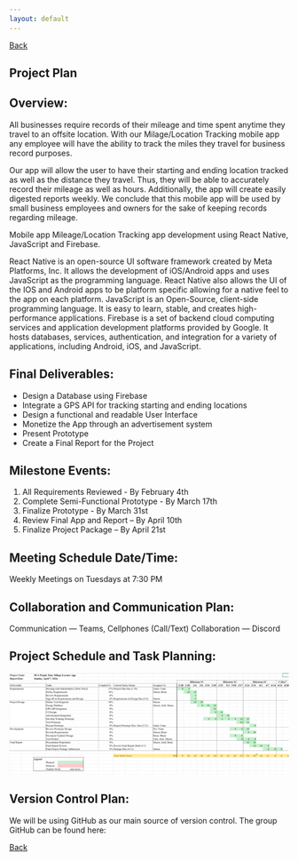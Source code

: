 ```yaml
---
layout: default
---
```

[Back](./)

## Project Plan


## Overview: 
All businesses require records of their mileage and time spent anytime they travel to an offsite location. With our Milage/Location Tracking mobile app any employee will have the ability to track the miles they travel for business record purposes.  

Our app will allow the user to have their starting and ending location tracked as well as the distance they travel. Thus, they will be able to accurately record their mileage as well as hours. Additionally, the app will create easily digested reports weekly. We conclude that this mobile app will be used by small business employees and owners for the sake of keeping records regarding mileage. 

Mobile app Mileage/Location Tracking app development using React Native, JavaScript and Firebase. 

React Native is an open-source UI software framework created by Meta Platforms, Inc. It allows the development of iOS/Android apps and uses JavaScript as the programming language. React Native also allows the UI of the IOS and Android apps to be platform specific allowing for a native feel to the app on each platform. JavaScript is an Open-Source, client-side programming language. It is easy to learn, stable, and creates high-performance applications. Firebase is a set of backend cloud computing services and application development platforms provided by Google. It hosts databases, services, authentication, and integration for a variety of applications, including Android, iOS, and JavaScript.  

## Final Deliverables: 
* Design a Database using Firebase 
* Integrate a GPS API for tracking starting and ending locations 
* Design a functional and readable User Interface 
* Monetize the App through an advertisement system 
* Present Prototype 
* Create a Final Report for the Project 

## Milestone Events: 
1. All Requirements Reviewed - By February 4th  
2. Complete Semi-Functional Prototype - By March 17th  
3. Finalize Prototype - By March 31st  
4. Review Final App and Report – By April 10th  
5. Finalize Project Package – By April 21st  

## Meeting Schedule Date/Time: 
Weekly Meetings on Tuesdays at 7:30 PM 

## Collaboration and Communication Plan: 
Communication 	— 	Teams, Cellphones (Call/Text) 
Collaboration     	—	Discord 

## Project Schedule and Task Planning: 
<img src="assets/images/GanttChart.png"/>

## Version Control Plan: 
We will be using GitHub as our main source of version control.  The group GitHub can be found here: 
<a href="{{ site.github.owner_url }}">

[Back](./)
